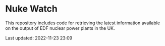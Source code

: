 # Nuke Watch

This repository includes code for retrieving the latest information available on the output of EDF nuclear power plants in the UK.

Last updated: 2022-11-23 23:09